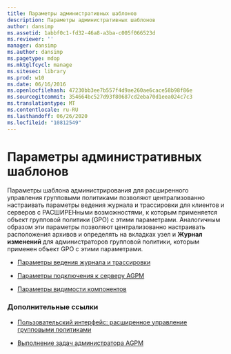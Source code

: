 ```yaml
---
title: Параметры административных шаблонов
description: Параметры административных шаблонов
author: dansimp
ms.assetid: 1abbf0c1-fd32-46a8-a3ba-c005f066523d
ms.reviewer: ''
manager: dansimp
ms.author: dansimp
ms.pagetype: mdop
ms.mktglfcycl: manage
ms.sitesec: library
ms.prod: w10
ms.date: 06/16/2016
ms.openlocfilehash: 47230bb3ee7b557f4d9ae260ae6cace58b98f86e
ms.sourcegitcommit: 354664bc527d93f80687cd2eba70d1eea024c7c3
ms.translationtype: MT
ms.contentlocale: ru-RU
ms.lasthandoff: 06/26/2020
ms.locfileid: "10812549"
---
```

# Параметры административных шаблонов


Параметры шаблона администрирования для расширенного управления групповыми политиками позволяют централизованно настраивать параметры ведения журнала и трассировки для клиентов и серверов с РАСШИРЕНными возможностями, к которым применяется объект групповой политики (GPO) с этими параметрами. Аналогичным образом эти параметры позволяют централизованно настраивать расположения архивов и определять на вкладках узел и **Журнал** **изменений** для администраторов групповой политики, которым применен объект GPO с этими параметрами.

-   [Параметры ведения журнала и трассировки](logging-and-tracing-settings.md)

-   [Параметры подключения к серверу AGPM](agpm-server-connection-settings.md)

-   [Параметры видимости компонентов](feature-visibility-settings.md)

### Дополнительные ссылки

-   [Пользовательский интерфейс: расширенное управление групповыми политиками](user-interface-advanced-group-policy-management.md)

-   [Выполнение задач администратора AGPM](performing-agpm-administrator-tasks.md)

 

 





